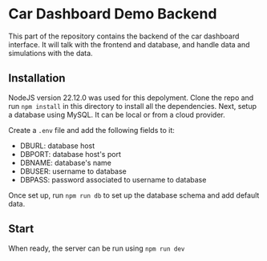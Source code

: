 # Car Dashboard Demo Backend

This part of the repository contains the backend of the car dashboard interface.
It will talk with the frontend and database, and handle data and simulations with the data.

## Installation

NodeJS version 22.12.0 was used for this depolyment.
Clone the repo and run `npm install` in this directory to install all the dependencies.
Next, setup a database using MySQL. It can be local or from a cloud provider.

Create a `.env` file and add the following fields to it:
- DBURL: database host
- DBPORT: database host's port
- DBNAME: database's name
- DBUSER: username to database
- DBPASS: password associated to username to database

Once set up, run `npm run db` to set up the database schema and add default data.

## Start

When ready, the server can be run using `npm run dev`